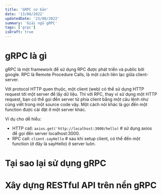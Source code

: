 ```yaml
---
title: 'GRPC cơ bản'
date: '13/08/2022'
updatedDate: '23/08/2022'
summary: 'Giải ngố gRPC'
tags: ['grpc']
isDraft: true
---
```


# gRPC là gì

gRPC là một framework để sử dụng RPC được phát triển và public bởi google. RPC là Remote Procedure Calls, là một cách liên lạc giữa client-server. 

Với protocol HTTP quen thuộc, một client (web) có thể sử dụng HTTP request tới một server để lấy dữ liệu. Thì với RPC, thay vì sử dụng một HTTP request, bạn có thể gọi đến server từ phía client bằng một câu lệnh như cùng viết trong một source code vậy. Một cách nói khác là gọi đến một function được cài đặt ở một server khác.

Ví dụ cho dễ hiểu:

- HTTP call: `axios.get('http://localhost:3000/hello)` # sử dụng axios để gọi đến server localhost:3000.
- RPC call: `client.sayHello` # sau khi setup client, có thể đến một function (ở đây là sayHello) ở server luôn.

# Tại sao lại sử dụng gRPC

# Xây dựng RESTful API trên nền gRPC
